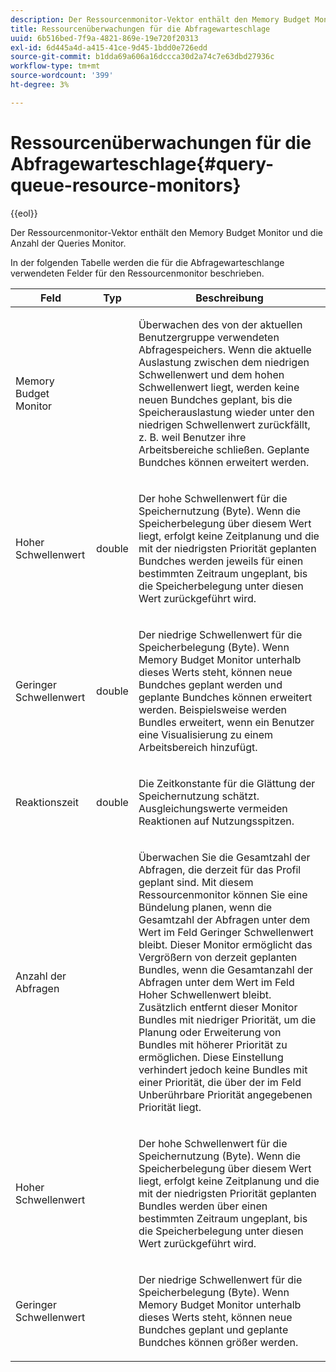 ```yaml
---
description: Der Ressourcenmonitor-Vektor enthält den Memory Budget Monitor und die Anzahl der Queries Monitor.
title: Ressourcenüberwachungen für die Abfragewarteschlage
uuid: 6b516bed-7f9a-4821-869e-19e720f20313
exl-id: 6d445a4d-a415-41ce-9d45-1bdd0e726edd
source-git-commit: b1dda69a606a16dccca30d2a74c7e63dbd27936c
workflow-type: tm+mt
source-wordcount: '399'
ht-degree: 3%

---
```


# Ressourcenüberwachungen für die Abfragewarteschlage{#query-queue-resource-monitors}

{{eol}}

Der Ressourcenmonitor-Vektor enthält den Memory Budget Monitor und die Anzahl der Queries Monitor.

In der folgenden Tabelle werden die für die Abfragewarteschlange verwendeten Felder für den Ressourcenmonitor beschrieben.

<table id="table_9991EED2647A460FACA2DC80D4973A8E"> 
 <thead> 
  <tr> 
   <th colname="col1" class="entry"> Feld </th> 
   <th colname="col2" class="entry"> Typ </th> 
   <th colname="col3" class="entry"> Beschreibung </th> 
  </tr> 
 </thead>
 <tbody> 
  <tr> 
   <td colname="col1"> <p>Memory Budget Monitor </p> </td> 
   <td colname="col2"> </td> 
   <td colname="col3"> <p>Überwachen des von der aktuellen Benutzergruppe verwendeten Abfragespeichers. Wenn die aktuelle Auslastung zwischen dem niedrigen Schwellenwert und dem hohen Schwellenwert liegt, werden keine neuen Bundches geplant, bis die Speicherauslastung wieder unter den niedrigen Schwellenwert zurückfällt, z. B. weil Benutzer ihre Arbeitsbereiche schließen. Geplante Bundches können erweitert werden. </p> </td> 
  </tr> 
  <tr> 
   <td colname="col1"> <p>Hoher Schwellenwert </p> </td> 
   <td colname="col2"> <p>double </p> </td> 
   <td colname="col3"> <p>Der hohe Schwellenwert für die Speichernutzung (Byte). Wenn die Speicherbelegung über diesem Wert liegt, erfolgt keine Zeitplanung und die mit der niedrigsten Priorität geplanten Bundches werden jeweils für einen bestimmten Zeitraum ungeplant, bis die Speicherbelegung unter diesen Wert zurückgeführt wird. </p> </td> 
  </tr> 
  <tr> 
   <td colname="col1"> <p>Geringer Schwellenwert </p> </td> 
   <td colname="col2"> <p>double </p> </td> 
   <td colname="col3"> <p>Der niedrige Schwellenwert für die Speicherbelegung (Byte). Wenn <span class="wintitle"> Memory Budget Monitor</span> unterhalb dieses Werts steht, können neue Bundches geplant werden und geplante Bundches können erweitert werden. Beispielsweise werden Bundles erweitert, wenn ein Benutzer eine Visualisierung zu einem Arbeitsbereich hinzufügt. </p> </td> 
  </tr> 
  <tr> 
   <td colname="col1"> <p>Reaktionszeit </p> </td> 
   <td colname="col2"> <p>double </p> </td> 
   <td colname="col3"> <p>Die Zeitkonstante für die Glättung der Speichernutzung schätzt. Ausgleichungswerte vermeiden Reaktionen auf Nutzungsspitzen. </p> </td> 
  </tr> 
  <tr> 
   <td colname="col1"> <p>Anzahl der Abfragen </p> </td> 
   <td colname="col2"> </td> 
   <td colname="col3"> <p>Überwachen Sie die Gesamtzahl der Abfragen, die derzeit für das Profil geplant sind. Mit diesem Ressourcenmonitor können Sie eine Bündelung planen, wenn die Gesamtzahl der Abfragen unter dem Wert im Feld Geringer Schwellenwert bleibt. Dieser Monitor ermöglicht das Vergrößern von derzeit geplanten Bundles, wenn die Gesamtanzahl der Abfragen unter dem Wert im Feld Hoher Schwellenwert bleibt. Zusätzlich entfernt dieser Monitor Bundles mit niedriger Priorität, um die Planung oder Erweiterung von Bundles mit höherer Priorität zu ermöglichen. Diese Einstellung verhindert jedoch keine Bundles mit einer Priorität, die über der im Feld Unberührbare Priorität angegebenen Priorität liegt. </p> </td> 
  </tr> 
  <tr> 
   <td colname="col1"> <p>Hoher Schwellenwert </p> </td> 
   <td colname="col2"> </td> 
   <td colname="col3"> <p>Der hohe Schwellenwert für die Speichernutzung (Byte). Wenn die Speicherbelegung über diesem Wert liegt, erfolgt keine Zeitplanung und die mit der niedrigsten Priorität geplanten Bundles werden über einen bestimmten Zeitraum ungeplant, bis die Speicherbelegung unter diesen Wert zurückgeführt wird. </p> </td> 
  </tr> 
  <tr> 
   <td colname="col1"> <p>Geringer Schwellenwert </p> </td> 
   <td colname="col2"> </td> 
   <td colname="col3"> <p>Der niedrige Schwellenwert für die Speicherbelegung (Byte). Wenn <span class="wintitle"> Memory Budget Monitor</span> unterhalb dieses Werts steht, können neue Bundches geplant und geplante Bundches können größer werden. </p> </td> 
  </tr> 
 </tbody> 
</table>
